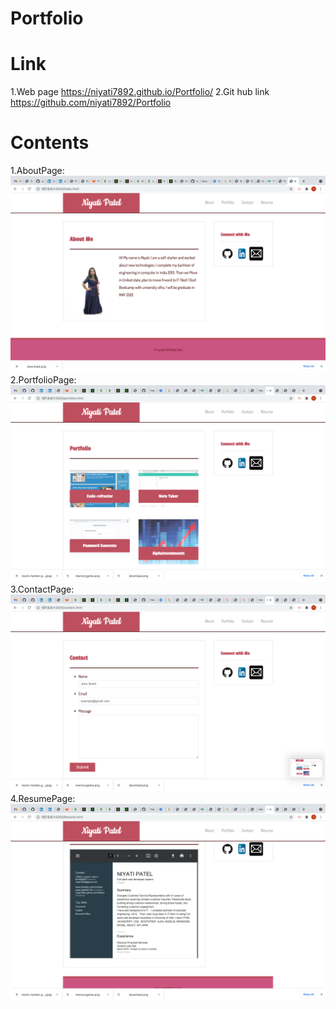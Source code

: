 # Portfolio

# Link
1.Web page https://niyati7892.github.io/Portfolio/
2.Git hub link https://github.com/niyati7892/Portfolio

# Contents
1.AboutPage:
![screenshot](https://github.com/niyati7892/Portfolio/blob/main/assets/Screen%20Shot%202021-04-09%20at%2011.09.39%20AM.png)
2.PortfolioPage:
![screenshot](https://github.com/niyati7892/Portfolio/blob/main/assets/Screen%20Shot%202021-04-09%20at%2012.05.14%20PM.png)
3.ContactPage:
![screenshot](https://github.com/niyati7892/Portfolio/blob/main/assets/Screen%20Shot%202021-04-09%20at%2012.05.19%20PM.png)
4.ResumePage:
![screenshot](https://github.com/niyati7892/Portfolio/blob/main/assets/Screen%20Shot%202021-04-09%20at%2012.05.28%20PM.png)


